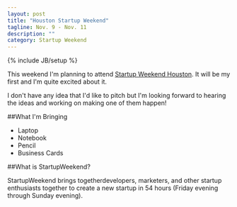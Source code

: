 ```yaml
---
layout: post
title: "Houston Startup Weekend"
tagline: Nov. 9 - Nov. 11
description: ""
category: Startup Weekend
---
```

{% include JB/setup %}

This weekend I'm planning to attend [Startup Weekend Houston](http://houston.startupweekend.org).  It will be my first and I'm quite excited about it.

I don't have any idea that I'd like to pitch but I'm looking forward to hearing the ideas and working on making one of them happen!

##What I'm Bringing

* Laptop
* Notebook
* Pencil
* Business Cards

##What is StartupWeekend?

StartupWeekend brings togetherdevelopers, marketers, and other startup enthusiasts together to create a new startup in 54 hours (Friday evening through Sunday evening).